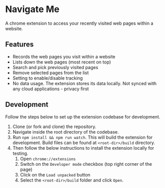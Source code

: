 # Navigate Me
A chrome extension to access your recently visited web pages within a website.

## Features

- Records the web pages you visit within a website
- Lists down the web pages (most recent on top)
- Search and pick previously visited pages
- Remove selected pages from the list
- Setting to enable/disable tracking
- No data usage. The extension stores its data locally. Not synced with any cloud applications - privacy first

## Development

Follow the steps below to set up the extension codebase for development.

1. Clone (or fork and clone) the repository.
1. Navigate inside the root directory of the codebase.
1. Run `npm install && npm run watch`. This will build the extension for development. Build files can be found at `<root-dir>/build` directory.
1. Then follow the below instructions to install the extension locally for testing. 
    1. Open `chrome://extensions`
    1. Switch on the `Developer mode` checkbox (top right corner of the page)
    1. Click on the `Load unpacked` button
    1. Select the `<root-dir>/build` folder and click `Open`.